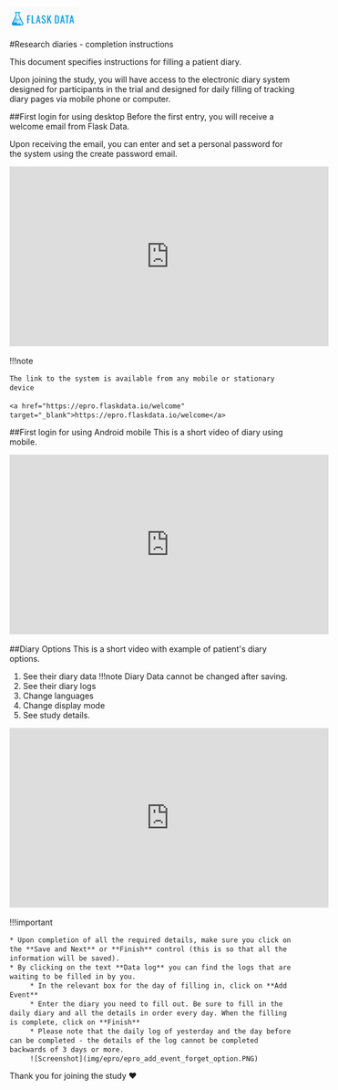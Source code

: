 <a href="https://www.flaskdata.io">![Screenshot](img/flaskdata_logo.PNG)</a>

#Research diaries - completion instructions

This document specifies instructions for filling a patient diary.

Upon joining the study, you will have access to the electronic diary system designed for participants in the trial and designed for daily filling of tracking diary pages via mobile phone or computer.

##First login for using desktop
Before the first entry, you will receive a welcome email from Flask Data.
 
Upon receiving the email, you can enter and set a personal password for the system using the create password email. 

<iframe width="560" height="315" src="https://www.youtube.com/embed/iMm8yWfrq3w" title="YouTube video player" frameborder="0" allow="accelerometer; autoplay; clipboard-write; encrypted-media; gyroscope; picture-in-picture" allowfullscreen></iframe>

!!!note
    
    The link to the system is available from any mobile or stationary device
    
    <a href="https://epro.flaskdata.io/welcome" target="_blank">https://epro.flaskdata.io/welcome</a>
    
##First login for using Android mobile
This is a short video of diary using mobile.

<iframe width="560" height="315" src="https://www.youtube.com/embed/Dc2eiE3pmXE" title="YouTube video player" frameborder="0" allow="accelerometer; autoplay; clipboard-write; encrypted-media; gyroscope; picture-in-picture" allowfullscreen></iframe>

##Diary Options
This is a short video with example of patient's diary options.

1. See their diary data 
!!!note
    Diary Data cannot be changed after saving.
2. See their diary logs
3. Change languages
4. Change display mode
5. See study details.

<iframe width="560" height="315" src="https://www.youtube.com/embed/YqS_zx6vHuE" title="YouTube video player" frameborder="0" allow="accelerometer; autoplay; clipboard-write; encrypted-media; gyroscope; picture-in-picture" allowfullscreen></iframe>

!!!important

    * Upon completion of all the required details, make sure you click on the **Save and Next** or **Finish** control (this is so that all the information will be saved).
    * By clicking on the text **Data log** you can find the logs that are waiting to be filled in by you.
         * In the relevant box for the day of filling in, click on **Add Event**
         * Enter the diary you need to fill out. Be sure to fill in the daily diary and all the details in order every day. When the filling is complete, click on **Finish**
         * Please note that the daily log of yesterday and the day before can be completed - the details of the log cannot be completed backwards of 3 days or more.
         ![Screenshot](img/epro/epro_add_event_forget_option.PNG)
         
Thank you for joining the study :heart: